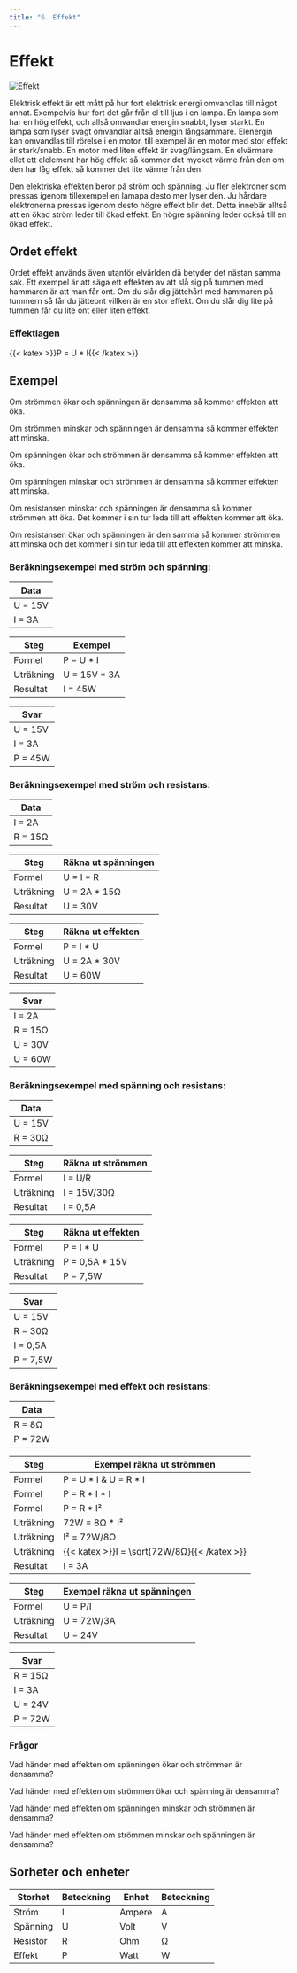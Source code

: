```yaml
---
title: "6. Effekt"
---
```

# Effekt

![Effekt](/effekt.jpeg)

Elektrisk effekt är ett mått på hur fort elektrisk energi omvandlas till något annat. Exempelvis hur fort det går från el till ljus i en lampa. En lampa som har en hög effekt, och allså omvandlar energin snabbt, lyser starkt. En lampa som lyser svagt omvandlar alltså energin långsammare. Elenergin kan omvandlas till rörelse i en motor, till exempel är en motor med stor effekt är stark/snabb. En motor med liten effekt är svag/långsam. En elvärmare ellet ett elelement har hög effekt så kommer det mycket värme från den om den har låg effekt så kommer det lite värme från den.

Den elektriska effekten beror på ström och spänning. Ju fler elektroner som pressas igenom tillexempel en lamapa desto mer lyser den. Ju hårdare elektronerna pressas igenom desto högre effekt blir det. Detta innebär alltså att en ökad ström leder till ökad effekt. En högre spänning leder också till en ökad effekt.

## Ordet effekt

Ordet effekt används även utanför elvärlden då betyder det nästan samma sak. Ett exempel är att säga ett effekten av att slå sig på tummen med hammaren är att man får ont. Om du slår dig jättehårt med hammaren på tummern så får du jätteont villken är en stor effekt. Om du slår dig lite på tummen får du lite ont eller liten effekt.

### Effektlagen
{{< katex >}}P = U * I{{< /katex >}}


## Exempel

Om strömmen ökar och spänningen är densamma så kommer effekten att öka.

Om strömmen minskar och spänningen är densamma så kommer effekten att minska.

Om spänningen ökar och strömmen är densamma så kommer effekten att öka.

Om spänningen minskar och strömmen är densamma så kommer effekten att minska.

Om resistansen minskar och spänningen är densamma så kommer strömmen att öka. Det kommer i sin tur leda till att effekten kommer att öka.

Om resistansen ökar och spänningen är den samma så kommer strömmen att minska och det kommer i sin tur leda till att effekten kommer att minska.

### Beräkningsexempel med ström och spänning:

| Data       |
| ---------- |
| U = 15V    | 
| I = 3A     | 

| Steg      | Exempel      |
| --------- | ------------ |
| Formel    | P = U * I     |
| Uträkning | U = 15V * 3A   |
| Resultat  | I = 45W       |

| Svar      |
| ---------- |
| U = 15V    |
| I = 3A     | 
| P = 45W     |

### Beräkningsexempel med ström och resistans:

| Data       |
| ---------- |
| I = 2A     | 
| R = 15Ω    | 


| Steg      | Räkna ut spänningen |
| --------- | ------------ |
| Formel    | U = I * R    |
| Uträkning | U = 2A * 15Ω |
| Resultat  | U = 30V      |


| Steg      | Räkna ut effekten |
| --------- | ------------ |
| Formel    | P = I * U    |
| Uträkning | U = 2A * 30V |
| Resultat  | U = 60W     |

| Svar       |
| ---------- |
| I = 2A     | 
| R = 15Ω    | 
| U = 30V    | 
| U = 60W    | 


### Beräkningsexempel med spänning och resistans:

| Data       |
| ---------- |
| U = 15V    | 
| R = 30Ω    | 

| Steg       | Räkna ut strömmen |
| ---------- | ------------- |
| Formel     | I = U/R       |
| Uträkning  | I = 15V/30Ω |
| Resultat   | I = 0,5A      |

| Steg      | Räkna ut effekten |
| --------- | ------------ |
| Formel    | P = I * U    |
| Uträkning | P = 0,5A * 15V |
| Resultat  | P = 7,5W     |

| Svar       |
| ---------- |
| U = 15V    | 
| R = 30Ω    | 
| I = 0,5A   |
| P = 7,5W   |

### Beräkningsexempel med effekt och resistans:

| Data       |
| ---------- |
| R = 8Ω    | 
| P = 72W     | 

| Steg      | Exempel räkna ut strömmen |
| --------- | ------------ |
| Formel    | P = U * I & U = R * I    |
| Formel    | P = R * I * I |
| Formel    | P = R * I² |
| Uträkning | 72W = 8Ω * I² |
| Uträkning | I² = 72W/8Ω   |
| Uträkning | {{< katex >}}I = \sqrt{72W/8Ω}{{< /katex >}}  |
| Resultat  | I = 3A        |

| Steg      | Exempel räkna ut spänningen |
| --------- | ------------ |
| Formel    | U = P/I       |
| Uträkning | U = 72W/3A    |
| Resultat  | U = 24V        |

| Svar       |
| ---------- |
| R = 15Ω    |
| I = 3A     | 
| U = 24V    |
| P = 72W    | 

### Frågor

Vad händer med effekten om spänningen ökar och strömmen är densamma?

Vad händer med effekten om strömmen ökar och spänning är densamma?

Vad händer med effekten om spänningen minskar och strömmen är densamma?

Vad händer med effekten om strömmen minskar och spänningen är densamma?

## Sorheter och enheter
| Storhet     | Beteckning | Enhet       | Beteckning |
| ----------- | ---------- | ----------- | ---------- |
| Ström       | I          | Ampere      | A          |
| Spänning    | U          | Volt        | V          |
| Resistor    | R          | Ohm         | Ω          |
| Effekt      | P          | Watt        | W          |
